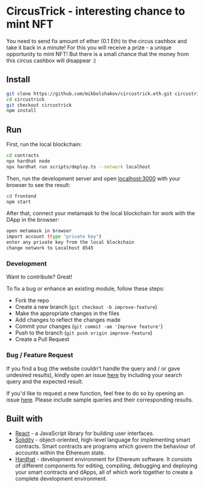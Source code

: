 # CircusTrick - interesting chance to mint NFT

You need to send fix amount of ether (0.1 Eth) to the circus cashbox and take it back in a minute!
For this you will receive a prize - a unique opportunity to mint NFT!
But there is a small chance that the money from this circus cashbox will disappear :)

## Install
```bash
git clone https://github.com/mikbolshakov/circustrick.eth.git circustrick
cd circustrick
git checkout circustrick
npm install
```

## Run

First, run the local blockchain:
```bash
cd contracts
npx hardhat node
npx hardhat run scripts/deploy.ts --network localhost
```

Then, run the development server and open [localhost:3000](http://localhost:3000) with your browser to see the result:

```bash
cd frontend
npm start
```

After that, connect your metamask to the local blockchain for work with the DApp in the browser:
```bash
open metamask in browser
import account (type "private key")
enter any private key from the local blockchain
change network to Localhost 8545
```

### Development
Want to contribute? Great!

To fix a bug or enhance an existing module, follow these steps:

- Fork the repo
- Create a new branch (`git checkout -b improve-feature`)
- Make the appropriate changes in the files
- Add changes to reflect the changes made
- Commit your changes (`git commit -am 'Improve feature'`)
- Push to the branch (`git push origin improve-feature`)
- Create a Pull Request 

### Bug / Feature Request

If you find a bug (the website couldn't handle the query and / or gave undesired results), kindly open an issue [here](https://github.com/mikbolshakov/circustrick.eth/issues/new) by including your search query and the expected result.

If you'd like to request a new function, feel free to do so by opening an issue [here](https://github.com/mikbolshakov/circustrick.eth/issues/new). Please include sample queries and their corresponding results.


## Built with 

- [React](https://reactjs.org/) - a JavaScript library for building user interfaces.
- [Solidity](https://docs.soliditylang.org/en/v0.8.17/) - object-oriented, high-level language for implementing smart contracts. Smart contracts are programs which govern the behaviour of accounts within the Ethereum state.
- [Hardhat](https://hardhat.org/) - development environment for Ethereum software. It consists of different components for editing, compiling, debugging and deploying your smart contracts and dApps, all of which work together to create a complete development environment.